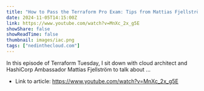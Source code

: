 ```yaml
---
title: "How to Pass the Terraform Pro Exam: Tips from Mattias Fjellström"
date: 2024-11-05T14:15:00Z
link: https://www.youtube.com/watch?v=MnXc_2x_g5E
showShare: false
showReadTime: false
thumbnail: images/iac.png
tags: ["nedinthecloud.com"]
---
```

In this episode of Terraform Tuesday, I sit down with cloud architect and HashiCorp Ambassador Mattias Fjellström to talk about ...

- Link to article: https://www.youtube.com/watch?v=MnXc_2x_g5E